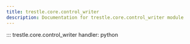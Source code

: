 ```yaml
---
title: trestle.core.control_writer
description: Documentation for trestle.core.control_writer module
---
```

::: trestle.core.control_writer
handler: python
